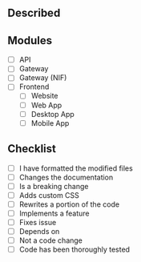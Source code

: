## Described

<!-- Describe this Pull Request, and what it does. -->

## Modules

<!-- Which of the following modules are modified -->

- [ ] API
- [ ] Gateway
- [ ] Gateway (NIF)
- [ ] Frontend
  - [ ] Website
  - [ ] Web App
  - [ ] Desktop App
  - [ ] Mobile App

## Checklist

- [ ] I have formatted the modified files
- [ ] Changes the documentation
- [ ] Is a breaking change
- [ ] Adds custom CSS
- [ ] Rewrites a portion of the code
- [ ] Implements a feature
- [ ] Fixes issue <!--#ISSUE_NUMBER-->
- [ ] Depends on <!--#PULL_REQUEST_NUMBER-->
- [ ] Not a code change
- [ ] Code has been thoroughly tested
